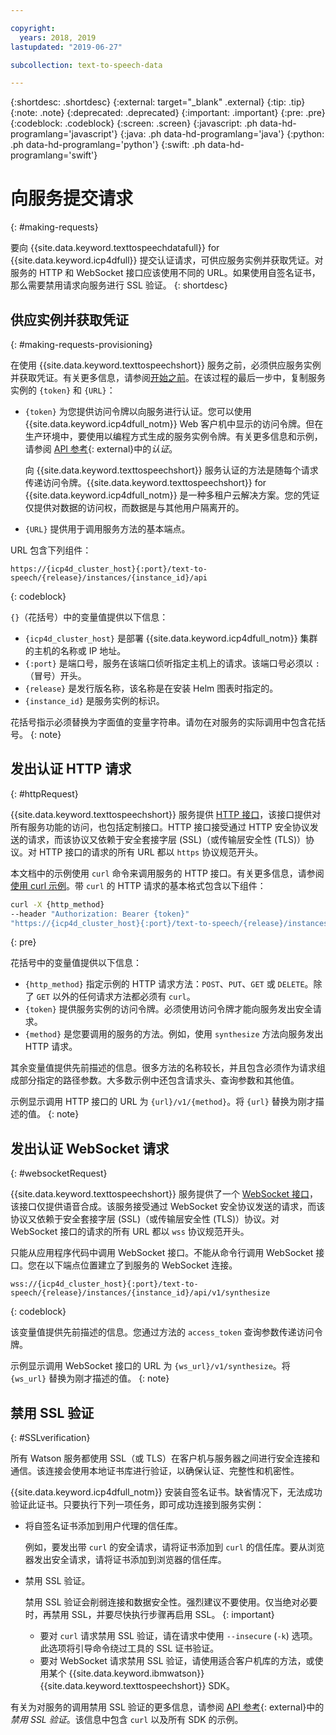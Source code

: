 ```yaml
---

copyright:
  years: 2018, 2019
lastupdated: "2019-06-27"

subcollection: text-to-speech-data

---
```


{:shortdesc: .shortdesc}
{:external: target="_blank" .external}
{:tip: .tip}
{:note: .note}
{:deprecated: .deprecated}
{:important: .important}
{:pre: .pre}
{:codeblock: .codeblock}
{:screen: .screen}
{:javascript: .ph data-hd-programlang='javascript'}
{:java: .ph data-hd-programlang='java'}
{:python: .ph data-hd-programlang='python'}
{:swift: .ph data-hd-programlang='swift'}

# 向服务提交请求
{: #making-requests}

要向 {{site.data.keyword.texttospeechdatafull}} for {{site.data.keyword.icp4dfull}} 提交认证请求，可供应服务实例并获取凭证。对服务的 HTTP 和 WebSocket 接口应该使用不同的 URL。如果使用自签名证书，那么需要禁用请求向服务进行 SSL 验证。
{: shortdesc}

## 供应实例并获取凭证
{: #making-requests-provisioning}

在使用 {{site.data.keyword.texttospeechshort}} 服务之前，必须供应服务实例并获取凭证。有关更多信息，请参阅[开始之前](/docs/services/text-to-speech-data?topic=text-to-speech-data-gettingStarted#before-you-begin)。在该过程的最后一步中，复制服务实例的 `{token}` 和 `{URL}`：

-   `{token}` 为您提供访问令牌以向服务进行认证。您可以使用 {{site.data.keyword.icp4dfull_notm}} Web 客户机中显示的访问令牌。但在生产环境中，要使用以编程方式生成的服务实例令牌。有关更多信息和示例，请参阅 [API 参考](https://{DomainName}/apidocs/text-to-speech-data#authentication){: external}中的*认证*。

    向 {{site.data.keyword.texttospeechshort}} 服务认证的方法是随每个请求传递访问令牌。{{site.data.keyword.texttospeechshort}} for {{site.data.keyword.icp4dfull_notm}} 是一种多租户云解决方案。您的凭证仅提供对数据的访问权，而数据是与其他用户隔离开的。
-   `{URL}` 提供用于调用服务方法的基本端点。

URL 包含下列组件：

```
https://{icp4d_cluster_host}{:port}/text-to-speech/{release}/instances/{instance_id}/api
```
{: codeblock}

`{}`（花括号）中的变量值提供以下信息：

-   `{icp4d_cluster_host}` 是部署 {{site.data.keyword.icp4dfull_notm}} 集群的主机的名称或 IP 地址。
-   `{:port}` 是端口号，服务在该端口侦听指定主机上的请求。该端口号必须以 `:`（冒号）开头。
-   `{release}` 是发行版名称，该名称是在安装 Helm 图表时指定的。
-   `{instance_id}` 是服务实例的标识。

花括号指示必须替换为字面值的变量字符串。请勿在对服务的实际调用中包含花括号。
{: note}

## 发出认证 HTTP 请求
{: #httpRequest}

{{site.data.keyword.texttospeechshort}} 服务提供 [HTTP 接口](/docs/services/text-to-speech-data?topic=text-to-speech-data-usingHTTP)，该接口提供对所有服务功能的访问，也包括定制接口。HTTP 接口接受通过 HTTP 安全协议发送的请求，而该协议又依赖于安全套接字层 (SSL)（或传输层安全性 (TLS)）协议。对 HTTP 接口的请求的所有 URL 都以 `https` 协议规范开头。

本文档中的示例使用 `curl` 命令来调用服务的 HTTP 接口。有关更多信息，请参阅[使用 curl 示例](/docs/services/text-to-speech-data?topic=text-to-speech-data-gettingStarted#getting-started-curl)。带 `curl` 的 HTTP 请求的基本格式包含以下组件：

```bash
curl -X {http_method}
--header "Authorization: Bearer {token}"
"https://{icp4d_cluster_host}{:port}/text-to-speech/{release}/instances/{instance_id}/api/v1/{method}"
```
{: pre}

花括号中的变量值提供以下信息：

-   `{http_method}` 指定示例的 HTTP 请求方法：`POST`、`PUT`、`GET` 或 `DELETE`。除了 `GET` 以外的任何请求方法都必须有 `curl`。
-   `{token}` 提供服务实例的访问令牌。必须使用访问令牌才能向服务发出安全请求。
-   `{method}` 是您要调用的服务的方法。例如，使用 `synthesize` 方法向服务发出 HTTP 请求。

其余变量值提供先前描述的信息。很多方法的名称较长，并且包含必须作为请求组成部分指定的路径参数。大多数示例中还包含请求头、查询参数和其他值。

示例显示调用 HTTP 接口的 URL 为 `{url}/v1/{method}`。将 `{url}` 替换为刚才描述的值。
{: note}

## 发出认证 WebSocket 请求
{: #websocketRequest}

{{site.data.keyword.texttospeechshort}} 服务提供了一个 [WebSocket 接口](/docs/services/text-to-speech-data?topic=text-to-speech-data-usingWebSocket)，该接口仅提供语音合成。该服务接受通过 WebSocket 安全协议发送的请求，而该协议又依赖于安全套接字层 (SSL)（或传输层安全性 (TLS)）协议。对 WebSocket 接口的请求的所有 URL 都以 `wss` 协议规范开头。

只能从应用程序代码中调用 WebSocket 接口。不能从命令行调用 WebSocket 接口。您在以下端点位置建立了到服务的 WebSocket 连接。

```
wss://{icp4d_cluster_host}{:port}/text-to-speech/{release}/instances/{instance_id}/api/v1/synthesize
```
{: codeblock}

该变量值提供先前描述的信息。您通过方法的 `access_token` 查询参数传递访问令牌。

示例显示调用 WebSocket 接口的 URL 为 `{ws_url}/v1/synthesize`。将 `{ws_url}` 替换为刚才描述的值。
{: note}

## 禁用 SSL 验证
{: #SSLverification}

所有 Watson 服务都使用 SSL（或 TLS）在客户机与服务器之间进行安全连接和通信。该连接会使用本地证书库进行验证，以确保认证、完整性和机密性。

{{site.data.keyword.icp4dfull_notm}} 安装自签名证书。缺省情况下，无法成功验证此证书。只要执行下列一项任务，即可成功连接到服务实例：

-   将自签名证书添加到用户代理的信任库。

    例如，要发出带 `curl` 的安全请求，请将证书添加到 `curl` 的信任库。要从浏览器发出安全请求，请将证书添加到浏览器的信任库。
-   禁用 SSL 验证。

    禁用 SSL 验证会削弱连接和数据安全性。强烈建议不要使用。仅当绝对必要时，再禁用 SSL，并要尽快执行步骤再启用 SSL。
    {: important}

    -   要对 `curl` 请求禁用 SSL 验证，请在请求中使用 `--insecure` (`-k`) 选项。此选项将引导命令绕过工具的 SSL 证书验证。
    -   要对 WebSocket 请求禁用 SSL 验证，请使用适合客户机库的方法，或使用某个 {{site.data.keyword.ibmwatson}} {{site.data.keyword.texttospeechshort}} SDK。

有关为对服务的调用禁用 SSL 验证的更多信息，请参阅 [API 参考](https://{DomainName}/apidocs/text-to-speech-data#disabling-ssl){: external}中的*禁用 SSL 验证*。该信息中包含 `curl` 以及所有 SDK 的示例。
